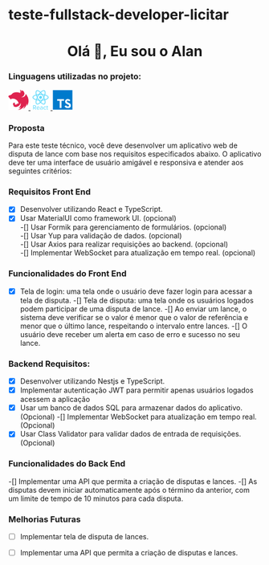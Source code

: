 # teste-fullstack-developer-licitar

<h1 align="center">Olá 👋, Eu sou o Alan</h1>

<h3 align="left">Linguagens utilizadas no projeto:</h3>
<p align="left"> <a href="https://nestjs.com/" target="_blank" rel="noreferrer"> <img src="https://raw.githubusercontent.com/devicons/devicon/master/icons/nestjs/nestjs-plain.svg" alt="nestjs" width="40" height="40"/> </a> <a href="https://reactjs.org/" target="_blank" rel="noreferrer"> <img src="https://raw.githubusercontent.com/devicons/devicon/master/icons/react/react-original-wordmark.svg" alt="react" width="40" height="40"/> </a> <a href="https://www.typescriptlang.org/" target="_blank" rel="noreferrer"> <img src="https://raw.githubusercontent.com/devicons/devicon/master/icons/typescript/typescript-original.svg" alt="typescript" width="40" height="40"/> </a> </p>

### Proposta 
Para este teste técnico, você deve desenvolver um aplicativo web de disputa de lance com
base nos requisitos especificados abaixo. O aplicativo deve ter uma interface de usuário
amigável e responsiva e atender aos seguintes critérios:
### Requisitos Front End
-[x] Desenvolver utilizando React e TypeScript.<br>
-[x] Usar MaterialUI como framework UI. (opcional)<br>
-[] Usar Formik para gerenciamento de formulários. (opcional)<br>
-[] Usar Yup para validação de dados. (opcional)<br>
-[] Usar Axios para realizar requisições ao backend. (opcional)<br>
-[] Implementar WebSocket para atualização em tempo real. (opcional)<br>

### Funcionalidades do Front End
-[x] Tela de login: uma tela onde o usuário deve fazer login para acessar a tela de
disputa.
-[] Tela de disputa: uma tela onde os usuários logados podem participar de uma
disputa de lance.
-[] Ao enviar um lance, o sistema deve verificar se o valor é menor que o valor de
referência e menor que o último lance, respeitando o intervalo entre lances.
-[] O usuário deve receber um alerta em caso de erro e sucesso no seu lance.

### Backend Requisitos:
-[x] Desenvolver utilizando Nestjs e TypeScript.
-[x] Implementar autenticação JWT para permitir apenas usuários logados acessem a
aplicação
-[x] Usar um banco de dados SQL para armazenar dados do aplicativo. (Opcional)
-[] Implementar WebSocket para atualização em tempo real. (Opcional)
-[x] Usar Class Validator para validar dados de entrada de requisições. (Opcional)

### Funcionalidades do Back End
-[] Implementar uma API que permita a criação de disputas e lances.
-[] As disputas devem iniciar automaticamente após o término da anterior, com um
limite de tempo de 10 minutos para cada disputa.


### Melhorias Futuras
- [ ] Implementar tela de disputa de lances.
- [ ] Implementar uma API que permita a criação de disputas e lances.
      
